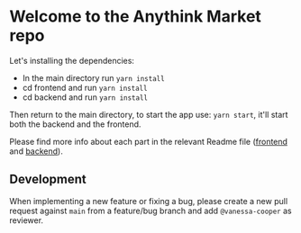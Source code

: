 # Welcome to the Anythink Market repo

Let's installing the dependencies:
- In the main directory run `yarn install`
- cd frontend and run `yarn install`
- cd backend and run `yarn install`

Then return to the main directory, to start the app use: `yarn start`, it'll start both the backend and the frontend.

Please find more info about each part in the relevant Readme file ([frontend](frontend/readme.md) and [backend](backend/README.md)).

## Development

When implementing a new feature or fixing a bug, please create a new pull request against `main` from a feature/bug branch and add `@vanessa-cooper` as reviewer.
